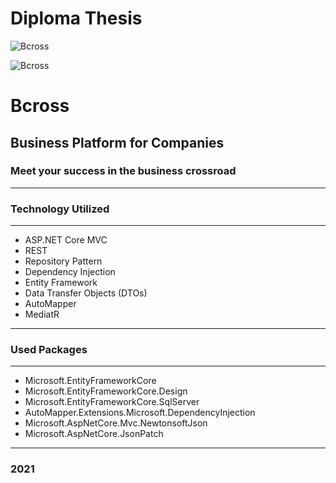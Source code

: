 # Diploma Thesis

![Bcross](https://dewey.tailorbrands.com/production/brand_version_mockup_image/319/3853376319_adea5418-0829-45a9-81c6-15a94b168cf7.png?cb=1601812145%27)

![Bcross](https://drive.google.com/uc?export=view&id=16PMHZyQZfRUIHzyBSVPAXaI1ZRaOvGUA)

# Bcross 
## Business Platform for Companies
### Meet your success in the business crossroad

__________
### Technology Utilized
__________
+ ASP.NET Core MVC
+ REST
+ Repository Pattern
+ Dependency Injection
+ Entity Framework
+ Data Transfer Objects (DTOs)
+ AutoMapper
+ MediatR
__________

### Used Packages
__________
+ Microsoft.EntityFrameworkCore
+ Microsoft.EntityFrameworkCore.Design
+ Microsoft.EntityFrameworkCore.SqlServer
+ AutoMapper.Extensions.Microsoft.DependencyInjection
+ Microsoft.AspNetCore.Mvc.NewtonsoftJson
+ Microsoft.AspNetCore.JsonPatch
__________

### 2021 
